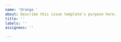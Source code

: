 ```yaml
---
name: 'Orange '
about: Describe this issue template's purpose here.
title: ''
labels: ''
assignees: ''

---
```



